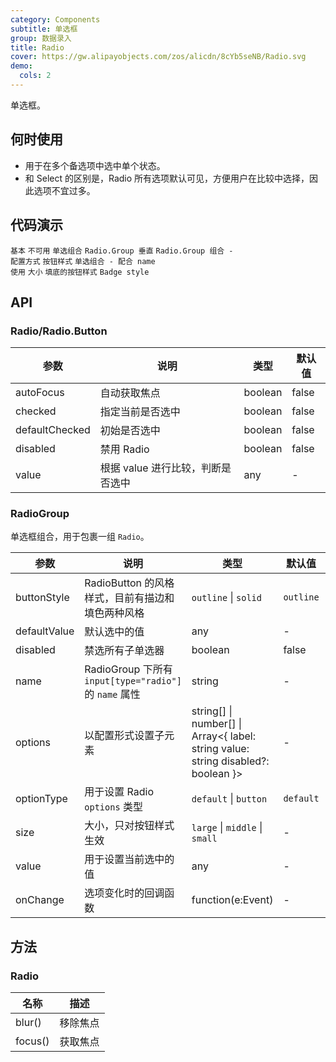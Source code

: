 ```yaml
---
category: Components
subtitle: 单选框
group: 数据录入
title: Radio
cover: https://gw.alipayobjects.com/zos/alicdn/8cYb5seNB/Radio.svg
demo:
  cols: 2
---
```


单选框。

## 何时使用

- 用于在多个备选项中选中单个状态。
- 和 Select 的区别是，Radio 所有选项默认可见，方便用户在比较中选择，因此选项不宜过多。

## 代码演示

<code src="./demo/basic.tsx">基本</code>
<code src="./demo/disabled.tsx">不可用</code>
<code src="./demo/radiogroup.tsx">单选组合</code>
<code src="./demo/radiogroup-more.tsx">Radio.Group 垂直</code>
<code src="./demo/radiogroup-options.tsx">Radio.Group 组合 - 配置方式</code>
<code src="./demo/radiobutton.tsx">按钮样式</code>
<code src="./demo/radiogroup-with-name.tsx">单选组合 - 配合 name 使用</code>
<code src="./demo/size.tsx">大小</code>
<code src="./demo/radiobutton-solid.tsx">填底的按钮样式</code>
<code src="./demo/badge.tsx" debug>Badge style</code>

## API

### Radio/Radio.Button

| 参数           | 说明                              | 类型    | 默认值 |
| -------------- | --------------------------------- | ------- | ------ |
| autoFocus      | 自动获取焦点                      | boolean | false  |
| checked        | 指定当前是否选中                  | boolean | false  |
| defaultChecked | 初始是否选中                      | boolean | false  |
| disabled       | 禁用 Radio                        | boolean | false  |
| value          | 根据 value 进行比较，判断是否选中 | any     | -      |

### RadioGroup

单选框组合，用于包裹一组 `Radio`。

| 参数         | 说明                                                   | 类型                                                                                   | 默认值    | 版本  |     |
| ------------ | ------------------------------------------------------ | -------------------------------------------------------------------------------------- | --------- | ----- | --- |
| buttonStyle  | RadioButton 的风格样式，目前有描边和填色两种风格       | `outline` \| `solid`                                                                   | `outline` |       |     |
| defaultValue | 默认选中的值                                           | any                                                                                    | -         |       |     |
| disabled     | 禁选所有子单选器                                       | boolean                                                                                | false     |       |     |
| name         | RadioGroup 下所有 `input[type="radio"]` 的 `name` 属性 | string                                                                                 | -         |       |     |
| options      | 以配置形式设置子元素                                   | string\[] \| number\[] \| Array&lt;{ label: string value: string disabled?: boolean }> | -         |       |     |
| optionType   | 用于设置 Radio `options` 类型                          | `default` \| `button`                                                                  | `default` | 4.4.0 |     |
| size         | 大小，只对按钮样式生效                                 | `large` \| `middle` \| `small`                                                         | -         |       |     |
| value        | 用于设置当前选中的值                                   | any                                                                                    | -         |       |     |
| onChange     | 选项变化时的回调函数                                   | function(e:Event)                                                                      | -         |       |     |

## 方法

### Radio

| 名称    | 描述     |
| ------- | -------- |
| blur()  | 移除焦点 |
| focus() | 获取焦点 |

